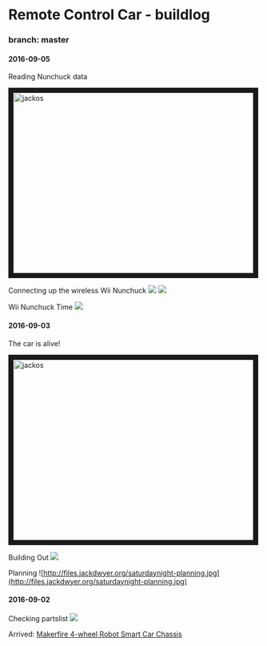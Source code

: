 # Remote Control Car - buildlog
### branch: master

#### 2016-09-05

Reading Nunchuck data

<a href="http://www.youtube.com/watch?feature=player_embedded&v=MW2LgNP_MmU
" target="_blank"><img src="http://img.youtube.com/vi/MW2LgNP_MmU/0.jpg" 
alt="jackos" width="480" height="360" border="10" /></a>

Connecting up the wireless Wii Nunchuck
![](http://files.jackdwyer.org/20160905_222947.jpg)
![](http://files.jackdwyer.org/20160905_184049.jpg)

Wii Nunchuck Time 
![](http://files.jackdwyer.org/20160905_184033.jpg)


#### 2016-09-03
The car is alive!

<a href="http://www.youtube.com/watch?feature=player_embedded&v=ybFoNdiV9l0
" target="_blank"><img src="http://img.youtube.com/vi/ybFoNdiV9l0/0.jpg" 
alt="jackos" width="480" height="360" border="10" /></a>

Building Out
![](http://files.jackdwyer.org/saturdaynight-comming-together.jpg)

Planning
![http://files.jackdwyer.org/saturdaynight-planning.jpg](http://files.jackdwyer.org/saturdaynight-planning.jpg)


#### 2016-09-02

Checking partslist
![](http://files.jackdwyer.org/2016_09_04-14:07:56.png)

Arrived: [Makerfire 4-wheel Robot Smart Car Chassis](https://www.amazon.com/gp/product/B00NAT3VF4)
